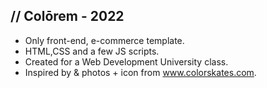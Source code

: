 <h2> // Colōrem - 2022 </h2>

- Only front-end, e-commerce template.
- HTML,CSS and a few JS scripts.
- Created for a Web Development University class.
- Inspired by & photos + icon from www.colorskates.com.
